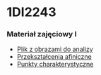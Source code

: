 # 1DI2243



### Materiał zajęciowy I
* [Plik z obrazami do analizy](https://colab.research.google.com/github/rroszczyk/1DI2243/blob/main/src/1DI2243_L1.ipynb)
* [Przekształcenia afiniczne](https://colab.research.google.com/github/rroszczyk/1DI2243/blob/main/src/przekszta%C5%82cenia_afiniczne_1.ipynb)
* [Punkty charakterystyczne](https://colab.research.google.com/github/rroszczyk/1DI2243/blob/main/src/1DI2243L1.ipynb)
